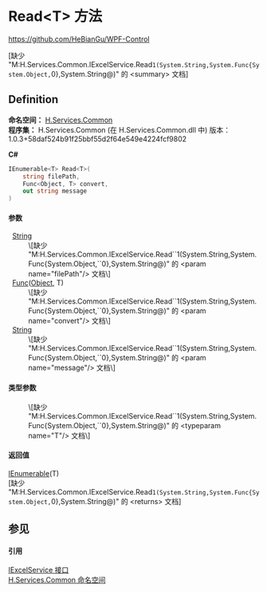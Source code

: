 # Read&lt;T&gt; 方法
https://github.com/HeBianGu/WPF-Control

\[缺少 "M:H.Services.Common.IExcelService.Read``1(System.String,System.Func{System.Object,``0},System.String@)" 的 &lt;summary&gt; 文档\]



## Definition
**命名空间：** <a href="b9cdd84f-6623-a51a-f53b-465103ced202">H.Services.Common</a>  
**程序集：** H.Services.Common (在 H.Services.Common.dll 中) 版本：1.0.3+58daf524b91f25bbf55d2f64e549e4224fcf9802

**C#**
``` C#
IEnumerable<T> Read<T>(
	string filePath,
	Func<Object, T> convert,
	out string message
)

```



#### 参数
<dl><dt>  <a href="https://learn.microsoft.com/dotnet/api/system.string" target="_blank" rel="noopener noreferrer">String</a></dt><dd>\[缺少 "M:H.Services.Common.IExcelService.Read``1(System.String,System.Func{System.Object,``0},System.String@)" 的 &lt;param name="filePath"/&gt; 文档\]</dd><dt>  <a href="https://learn.microsoft.com/dotnet/api/system.func-2" target="_blank" rel="noopener noreferrer">Func</a>(<a href="https://learn.microsoft.com/dotnet/api/system.object" target="_blank" rel="noopener noreferrer">Object</a>, T)</dt><dd>\[缺少 "M:H.Services.Common.IExcelService.Read``1(System.String,System.Func{System.Object,``0},System.String@)" 的 &lt;param name="convert"/&gt; 文档\]</dd><dt>  <a href="https://learn.microsoft.com/dotnet/api/system.string" target="_blank" rel="noopener noreferrer">String</a></dt><dd>\[缺少 "M:H.Services.Common.IExcelService.Read``1(System.String,System.Func{System.Object,``0},System.String@)" 的 &lt;param name="message"/&gt; 文档\]</dd></dl>

#### 类型参数
<dl><dt /><dd>\[缺少 "M:H.Services.Common.IExcelService.Read``1(System.String,System.Func{System.Object,``0},System.String@)" 的 &lt;typeparam name="T"/&gt; 文档\]</dd></dl>

#### 返回值
<a href="https://learn.microsoft.com/dotnet/api/system.collections.generic.ienumerable-1" target="_blank" rel="noopener noreferrer">IEnumerable</a>(T)  
\[缺少 "M:H.Services.Common.IExcelService.Read``1(System.String,System.Func{System.Object,``0},System.String@)" 的 &lt;returns&gt; 文档\]

## 参见


#### 引用
<a href="30edbad9-50e7-a295-4a92-8e3635de7076">IExcelService 接口</a>  
<a href="b9cdd84f-6623-a51a-f53b-465103ced202">H.Services.Common 命名空间</a>  
